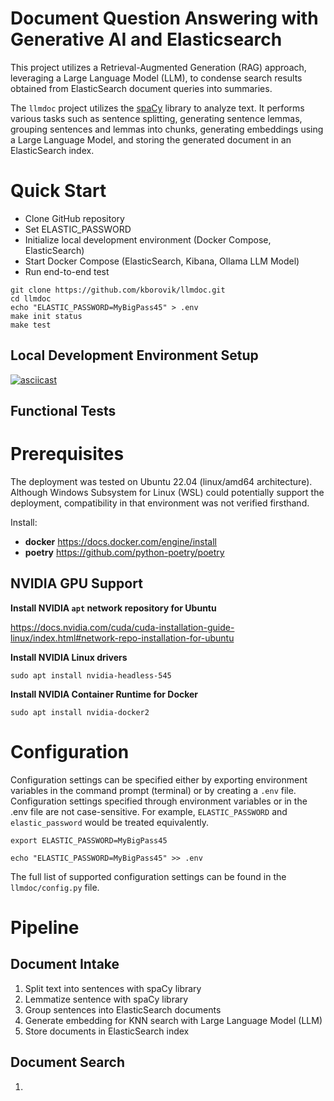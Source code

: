 # Document Question Answering with Generative AI and Elasticsearch

This project utilizes a Retrieval-Augmented Generation (RAG) approach, leveraging a Large Language Model (LLM), to condense search results obtained from ElasticSearch document queries into summaries.

The `llmdoc` project utilizes the [spaCy](https://spacy.io/) library to analyze text. It performs various tasks such as sentence splitting, generating sentence lemmas, grouping sentences and lemmas into chunks, generating embeddings using a Large Language Model, and storing the generated document in an ElasticSearch index.

# Quick Start

- Clone GitHub repository
- Set ELASTIC_PASSWORD
- Initialize local development environment (Docker Compose, ElasticSearch)
- Start Docker Compose (ElasticSearch, Kibana, Ollama LLM Model)
- Run end-to-end test

```shell
git clone https://github.com/kborovik/llmdoc.git
cd llmdoc
echo "ELASTIC_PASSWORD=MyBigPass45" > .env
make init status
make test
```

## Local Development Environment Setup

[![asciicast](https://asciinema.org/a/lChuabZWkqe1tHHeerOwtNnVz.svg)](https://asciinema.org/a/lChuabZWkqe1tHHeerOwtNnVz)

## Functional Tests

# Prerequisites

The deployment was tested on Ubuntu 22.04 (linux/amd64 architecture). Although Windows Subsystem for Linux (WSL) could potentially support the deployment, compatibility in that environment was not verified firsthand.

Install:

- **docker** https://docs.docker.com/engine/install
- **poetry** https://github.com/python-poetry/poetry

## NVIDIA GPU Support

**Install NVIDIA `apt` network repository for Ubuntu**

https://docs.nvidia.com/cuda/cuda-installation-guide-linux/index.html#network-repo-installation-for-ubuntu

**Install NVIDIA Linux drivers**

```
sudo apt install nvidia-headless-545
```

**Install NVIDIA Container Runtime for Docker**

```
sudo apt install nvidia-docker2
```

# Configuration

Configuration settings can be specified either by exporting environment variables in the command prompt (terminal) or by creating a `.env` file. Configuration settings specified through environment variables or in the .env file are not case-sensitive. For example, `ELASTIC_PASSWORD` and `elastic_password` would be treated equivalently.

```shell
export ELASTIC_PASSWORD=MyBigPass45
```

```shell
echo "ELASTIC_PASSWORD=MyBigPass45" >> .env
```

The full list of supported configuration settings can be found in the `llmdoc/config.py` file.

# Pipeline

## Document Intake

1. Split text into sentences with spaCy library
1. Lemmatize sentence with spaCy library
1. Group sentences into ElasticSearch documents
1. Generate embedding for KNN search with Large Language Model (LLM)
1. Store documents in ElasticSearch index

## Document Search

1. 
